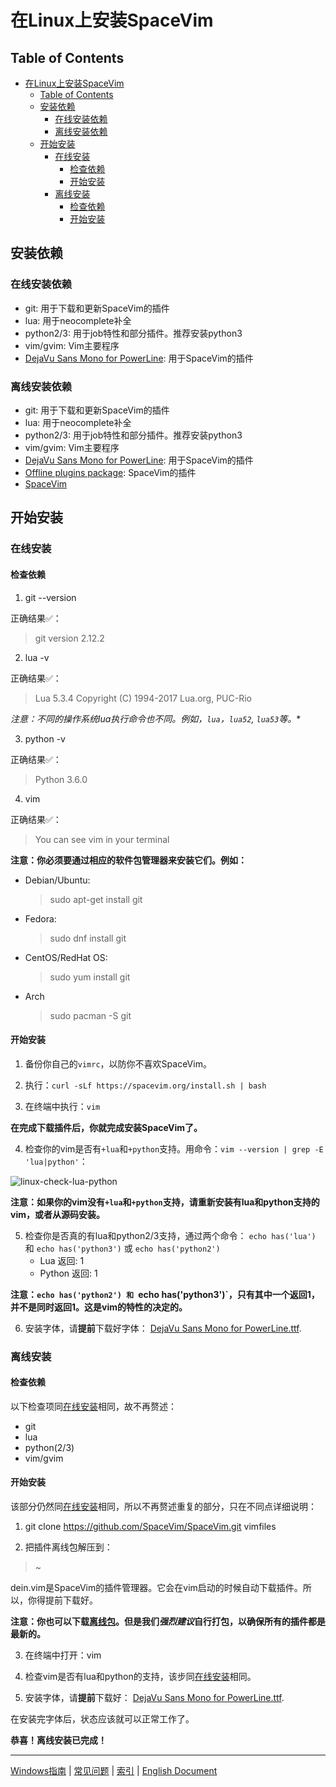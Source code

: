 # 在Linux上安装SpaceVim

## Table of Contents

   * [在Linux上安装SpaceVim](#在linux上安装spacevim)
      * [Table of Contents](#table-of-contents)
      * [安装依赖](#安装依赖)
         * [在线安装依赖](#在线安装依赖)
         * [离线安装依赖](#离线安装依赖)
      * [开始安装](#开始安装)
         * [在线安装](#在线安装)
            * [检查依赖](#检查依赖)
            * [开始安装](#开始安装-1)
         * [离线安装](#离线安装)
            * [检查依赖](#检查依赖-1)
            * [开始安装](#开始安装-2)

## 安装依赖

### 在线安装依赖

* git: 用于下载和更新SpaceVim的插件
* lua: 用于neocomplete补全
* python2/3: 用于job特性和部分插件。推荐安装python3
* vim/gvim: Vim主要程序
* [DejaVu Sans Mono for PowerLine][font-download]: 用于SpaceVim的插件

### 离线安装依赖

* git: 用于下载和更新SpaceVim的插件
* lua: 用于neocomplete补全
* python2/3: 用于job特性和部分插件。推荐安装python3
* vim/gvim: Vim主要程序
* [DejaVu Sans Mono for PowerLine][font-download]: 用于SpaceVim的插件
* [Offline plugins package][plugins-download]: SpaceVim的插件
* [SpaceVim][spacevim-download]

## 开始安装

### 在线安装

#### 检查依赖

1. git --version

正确结果✅：
> git version 2.12.2

2. lua -v

正确结果✅：
> Lua 5.3.4  Copyright (C) 1994-2017 Lua.org, PUC-Rio

*注意：不同的操作系统lua执行命令也不同。例如，`lua`，`lua52`, `lua53`等。**

3. python -v

正确结果✅：
> Python 3.6.0

4. vim

正确结果✅：
> You can see vim in your terminal


**注意：你必须要通过相应的软件包管理器来安装它们。例如：**

* Debian/Ubuntu:

    > sudo apt-get install git

* Fedora:

    > sudo dnf install git

* CentOS/RedHat OS:

    > sudo yum install git

* Arch

    > sudo pacman -S git

#### 开始安装

1. 备份你自己的`vimrc`，以防你不喜欢SpaceVim。

2. 执行：`curl -sLf https://spacevim.org/install.sh | bash`

3. 在终端中执行：`vim`

**在完成下载插件后，你就完成安装SpaceVim了。**

4. 检查你的vim是否有`+lua`和`+python`支持。用命令：`vim --version | grep -E 'lua|python'`：

![linux-check-lua-python][linux-check-lua-python]

**注意：如果你的vim没有`+lua`和`+python`支持，请重新安装有lua和python支持的vim，或者从源码安装。**

5. 检查你是否真的有lua和python2/3支持，通过两个命令： `echo has('lua')` 和 `echo has('python3')` 或 `echo has('python2')`
    * Lua 返回: 1
    * Python 返回: 1

**注意：`echo has('python2') 和 `echo has('python3')`，只有其中一个返回1，并不是同时返回1。这是vim的特性的决定的。**

6. 安装字体，请**提前**下载好字体： [DejaVu Sans Mono for PowerLine.ttf][font-download]. 

### 离线安装

#### 检查依赖

以下检查项同[在线安装](#在线安装)相同，故不再赘述：

* git
* lua
* python(2/3)
* vim/gvim

#### 开始安装

该部分仍然同[在线安装](#在线安装)相同，所以不再赘述重复的部分，只在不同点详细说明：

1. git clone https://github.com/SpaceVim/SpaceVim.git vimfiles

2. 把插件离线包解压到：

> ~

dein.vim是SpaceVim的插件管理器。它会在vim启动的时候自动下载插件。所以，你得提前下载好。

**注意：你也可以下载[离线包][plugins-download]。但是我们*强烈建议*自行打包，以确保所有的插件都是最新的。**

3. 在终端中打开：vim

4. 检查vim是否有lua和python的支持，该步同[在线安装](#在线安装)相同。

5. 安装字体，请**提前**下载好： [DejaVu Sans Mono for PowerLine.ttf][font-download]. 

在安装完字体后，状态应该就可以正常工作了。

**恭喜！离线安装已完成！**

------------

[Windows指南](installation-for-windows.md) | [常见问题](../FAQ.md) | [索引](../README.md) | [English Document](../../README.md)

[font-download]: https://github.com/wsdjeg/DotFiles/blob/master/fonts/DejaVu%20Sans%20Mono%20for%20Powerline.ttf
[plugins-download]: https://github.com/Gabirel/Hack-SpaceVim/releases
[linux-check-lua-python]: https://gist.github.com/Gabirel/b71a01cce86df216abd4fd0968864942/raw/8bdd0d9f30a0f22e68ce8e3a2f1c2888a37c3cff/linux-check-lua-python.png
[spacevim-download]: https://github.com/spacevim/spacevim
